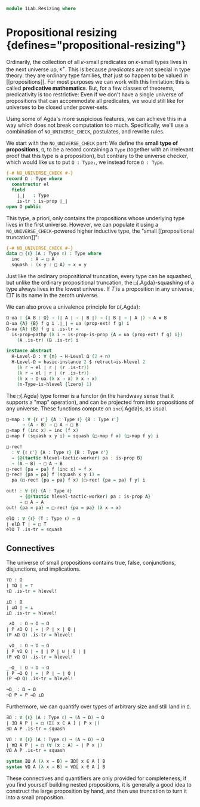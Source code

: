 <!--
```agda
open import 1Lab.Function.Surjection
open import 1Lab.Path.IdentitySystem
open import 1Lab.Reflection.HLevel
open import 1Lab.HLevel.Closure
open import 1Lab.HLevel.Universe
open import 1Lab.HIT.Truncation
open import 1Lab.Reflection using (arg ; typeError)
open import 1Lab.Univalence
open import 1Lab.HLevel
open import 1Lab.Equiv
open import 1Lab.Path
open import 1Lab.Type

open import Data.List.Base
open import Data.Sum.Base

open import Meta.Idiom
open import Meta.Bind
```
-->

```agda
module 1Lab.Resizing where
```

# Propositional resizing {defines="propositional-resizing"}

Ordinarily, the collection of all $\kappa$-small predicates on
$\kappa$-small types lives in the next universe up, $\kappa^+$. This is
because _predicates_ are not special in type theory: they are ordinary
type families, that just so happen to be valued in [[propositions]]. For
most purposes we can work with this limitation: this is called
**predicative mathematics**. But, for a few classes of theorems,
predicativity is too restrictive: Even if we don't have a single
universe of propositions that can accommodate all predicates, we would
still like for universes to be closed under power-sets.

Using some of Agda's more suspicious features, we can achieve this in a
way which does not break computation too much. Specifically, we'll use a
combination of `NO_UNIVERSE_CHECK`, postulates, and rewrite rules.

We start with the `NO_UNIVERSE_CHECK` part: We define the **small type
of propositions**, `Ω`, to be a record containing a `Type` (together
with an irrelevant proof that this type is a proposition), but contrary
to the universe checker, which would like us to put `Ω : Type₁`, we
instead force `Ω : Type`.

```agda
{-# NO_UNIVERSE_CHECK #-}
record Ω : Type where
  constructor el
  field
    ∣_∣   : Type
    is-tr : is-prop ∣_∣
open Ω public
```

This type, a priori, only contains the propositions whose underlying
type lives in the first universe. However, we can populate it using a
`NO_UNIVERSE_CHECK`-powered higher inductive type, the "small
[[propositional truncation]]":

```agda
{-# NO_UNIVERSE_CHECK #-}
data □ {ℓ} (A : Type ℓ) : Type where
  inc    : A → □ A
  squash : (x y : □ A) → x ≡ y
```

Just like the ordinary propositional truncation, every type can be
squashed, but unlike the ordinary propositional truncation, the
`□`{.Agda}-squashing of a type always lives in the lowest universe.  If
$T$ is a proposition in any universe, $\Box T$ is its name in the zeroth
universe.

<!--
```agda
instance
  H-Level-□ : ∀ {ℓ} {T : Type ℓ} {n} → H-Level (□ T) (suc n)
  H-Level-□ = prop-instance squash

  open hlevel-projection
  Ω-hlevel-proj : hlevel-projection (quote Ω.∣_∣)
  Ω-hlevel-proj .has-level = quote Ω.is-tr
  Ω-hlevel-proj .get-level x = pure (quoteTerm (suc zero))
  Ω-hlevel-proj .get-argument (arg _ t ∷ _) = pure t
  Ω-hlevel-proj .get-argument _ = typeError []
```
-->

We can also prove a univalence principle for `Ω`{.Agda}:

```agda
Ω-ua : {A B : Ω} → (∣ A ∣ → ∣ B ∣) → (∣ B ∣ → ∣ A ∣) → A ≡ B
Ω-ua {A} {B} f g i .∣_∣ = ua (prop-ext! f g) i
Ω-ua {A} {B} f g i .is-tr =
  is-prop→pathp (λ i → is-prop-is-prop {A = ua (prop-ext! f g) i})
    (A .is-tr) (B .is-tr) i

instance abstract
  H-Level-Ω : ∀ {n} → H-Level Ω (2 + n)
  H-Level-Ω = basic-instance 2 $ retract→is-hlevel 2
    (λ r → el ∣ r ∣ (r .is-tr))
    (λ r → el ∣ r ∣ (r .is-tr))
    (λ x → Ω-ua (λ x → x) λ x → x)
    (n-Type-is-hlevel {lzero} 1)
```

The `□`{.Agda} type former is a functor (in the handwavy sense that it
supports a "map" operation), and can be projected from into propositions
of any universe. These functions compute on `inc`{.Agda}s, as usual.

```agda
□-map : ∀ {ℓ ℓ'} {A : Type ℓ} {B : Type ℓ'}
      → (A → B) → □ A → □ B
□-map f (inc x) = inc (f x)
□-map f (squash x y i) = squash (□-map f x) (□-map f y) i

□-rec!
  : ∀ {ℓ ℓ'} {A : Type ℓ} {B : Type ℓ'}
  → {@(tactic hlevel-tactic-worker) pa : is-prop B}
  → (A → B) → □ A → B
□-rec! {pa = pa} f (inc x) = f x
□-rec! {pa = pa} f (squash x y i) =
  pa (□-rec! {pa = pa} f x) (□-rec! {pa = pa} f y) i

out! : ∀ {ℓ} {A : Type ℓ}
     → {@(tactic hlevel-tactic-worker) pa : is-prop A}
     → □ A → A
out! {pa = pa} = □-rec! {pa = pa} (λ x → x)

elΩ : ∀ {ℓ} (T : Type ℓ) → Ω
∣ elΩ T ∣ = □ T
elΩ T .is-tr = squash
```

<!--
```agda
□-elim
  : ∀ {ℓ ℓ'} {A : Type ℓ} {P : □ A → Type ℓ'}
  → (∀ x → is-prop (P x))
  → (∀ x → P (inc x))
  → ∀ x → P x
□-elim pprop go (inc x) = go x
□-elim pprop go (squash x y i) =
  is-prop→pathp (λ i → pprop (squash x y i)) (□-elim pprop go x) (□-elim pprop go y) i

□-rec-set
  : ∀ {ℓ ℓ'} {A : Type ℓ} {B : Type ℓ'}
  → (f : A → B)
  → (∀ x y → f x ≡ f y)
  → is-set B
  → □ A → B
□-rec-set f f-const B-set a =
  fst $ □-elim
    (λ _ → is-constant→image-is-prop B-set f f-const)
    (λ a → f a , inc (a , refl))
    a

□-idempotent : ∀ {ℓ} {A : Type ℓ} → is-prop A → □ A ≃ A
□-idempotent aprop = prop-ext squash aprop (out! {pa = aprop}) inc

□-ap
  : ∀ {ℓ ℓ'} {A : Type ℓ} {B : Type ℓ'}
  → □ (A → B) → □ A → □ B
□-ap (inc f) (inc g) = inc (f g)
□-ap (inc f) (squash g g' i) = squash (□-ap (inc f) g) (□-ap (inc f) g') i
□-ap (squash f f' i) g = squash (□-ap f g) (□-ap f' g) i

□-bind
  : ∀ {ℓ ℓ'} {A : Type ℓ} {B : Type ℓ'}
  → □ A → (A → □ B) → □ B
□-bind (inc x) f = f x
□-bind (squash x x' i) f = squash (□-bind x f) (□-bind x' f) i

instance
  Map-□ : Map (eff □)
  Map-□ .Map.map = □-map

  Idiom-□ : Idiom (eff □)
  Idiom-□ .Idiom.pure = inc
  Idiom-□ .Idiom._<*>_ = □-ap

  Bind-□ : Bind (eff □)
  Bind-□ .Bind._>>=_ = □-bind

is-set→locally-small
  : ∀ {ℓ} {A : Type ℓ}
  → is-set A
  → is-identity-system {A = A} (λ x y → □ (x ≡ y)) (λ x → inc refl)
is-set→locally-small a-set .to-path = out! {pa = a-set _ _}
is-set→locally-small a-set .to-path-over p = is-prop→pathp (λ _ → squash) _ _

to-is-true
  : ∀ {P Q : Ω} ⦃ _ : H-Level ∣ Q ∣ 0 ⦄
  → ∣ P ∣
  → P ≡ Q
to-is-true prf = Ω-ua (λ _ → hlevel 0 .centre) (λ _ → prf)

tr-□ : ∀ {ℓ} {A : Type ℓ} → ∥ A ∥ → □ A
tr-□ (inc x) = inc x
tr-□ (squash x y i) = squash (tr-□ x) (tr-□ y) i

□-tr : ∀ {ℓ} {A : Type ℓ} → □ A → ∥ A ∥
□-tr (inc x) = inc x
□-tr (squash x y i) = squash (□-tr x) (□-tr y) i
```
-->

## Connectives

The universe of small propositions contains true, false, conjunctions,
disjunctions, and implications.

<!--
```agda
infixr 6 _∧Ω_
infixr 5 _∨Ω_
infixr 4 _→Ω_
```
-->

```agda
⊤Ω : Ω
∣ ⊤Ω ∣ = ⊤
⊤Ω .is-tr = hlevel!

⊥Ω : Ω
∣ ⊥Ω ∣ = ⊥
⊥Ω .is-tr = hlevel!

_∧Ω_ : Ω → Ω → Ω
∣ P ∧Ω Q ∣ = ∣ P ∣ × ∣ Q ∣
(P ∧Ω Q) .is-tr = hlevel!

_∨Ω_ : Ω → Ω → Ω
∣ P ∨Ω Q ∣ = ∥ ∣ P ∣ ⊎ ∣ Q ∣ ∥
(P ∨Ω Q) .is-tr = hlevel!

_→Ω_ : Ω → Ω → Ω
∣ P →Ω Q ∣ = ∣ P ∣ → ∣ Q ∣
(P →Ω Q) .is-tr = hlevel!

¬Ω_ : Ω → Ω
¬Ω P = P →Ω ⊥Ω
```

Furthermore, we can quantify over types of arbitrary size and still
land in `Ω`.

```agda
∃Ω : ∀ {ℓ} (A : Type ℓ) → (A → Ω) → Ω
∣ ∃Ω A P ∣ = □ (Σ[ x ∈ A ] ∣ P x ∣)
∃Ω A P .is-tr = squash

∀Ω : ∀ {ℓ} (A : Type ℓ) → (A → Ω) → Ω
∣ ∀Ω A P ∣ = □ (∀ (x : A) → ∣ P x ∣)
∀Ω A P .is-tr = squash

syntax ∃Ω A (λ x → B) = ∃Ω[ x ∈ A ] B
syntax ∀Ω A (λ x → B) = ∀Ω[ x ∈ A ] B
```

These connectives and quantifiers are only provided for completeness;
if you find yourself building nested propositions, it is generally a good
idea to construct the large proposition by hand, and then use truncation
to turn it into a small proposition.

<!--
```agda
module _ {ℓ ℓ'} {A : Type ℓ} {B : Type ℓ'} (f : A → B) where
  Ω-image : Type ℓ'
  Ω-image = Σ[ b ∈ B ] □ (fibre f b)

  Ω-corestriction : A → Ω-image
  Ω-corestriction a = f a , inc (a , refl)

  opaque
    Ω-corestriction-is-surjective : is-surjective Ω-corestriction
    Ω-corestriction-is-surjective (b , p) = □-rec! (λ (a , p) → inc (a , Σ-prop-path! p)) p
```
-->

